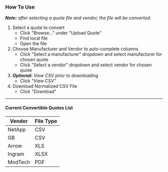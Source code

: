 ### How To Use

_**Note:** after selecting a quote file and vendor, the file will be converted._

1.  Select a quote to convert
    * Click "Browse..." under "Upload Quote"
    * Find local file
    * Open the file
2.  Choose Manufacturer and Vendor to auto-complete columns
    * Click "Select a manufacturer" dropdown and select manufacturer for chosen quote
    * Click "Select a vendor" dropdown and select vendor for chosen quote
3.  _**Optional:** View CSV prior to downloading_
    * Click "View CSV"
4.  Download Normalized CSV File
    * Click "Download"

________________________________________________________________________________

#### Current Convertible Quotes List
Vendor | File Type
------ | -----------
NetApp | CSV
GB     | CSV
Arrow  | XLS
Ingram | XLSX
ModTech| PDF
